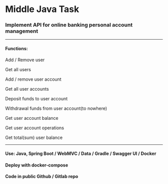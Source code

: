 <h1>Middle Java Task</h1>
<h3>Implement API for online banking personal account management</h3>
<hr/>
<h4>Functions:</h4>
<p>Add / Remove user</p>
<p>Get all users</p>
<p>Add / remove user account</p>
<p>Get all user accounts</p>
<p>Deposit funds to user account</p>
<p>Withdrawal funds from user account(to nowhere)</p>
<p>Get user account balance</p>
<p>Get user account operations</p>
<p>Get total(sum) user balance</p>
<hr/>
<h4>Use: Java, Spring Boot / WebMVC / Data / Gradle / Swagger UI / Docker</h4>
<h4>Deploy with docker-compose</h4>
<h4>Code in public Github / Gitlab repo</h4>